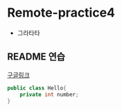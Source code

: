 # Remote-practice4

- 그라타타

## README 연습

[구글링크](https://www.google.com)

```java
public class Hello{
    private int number;
}
```
